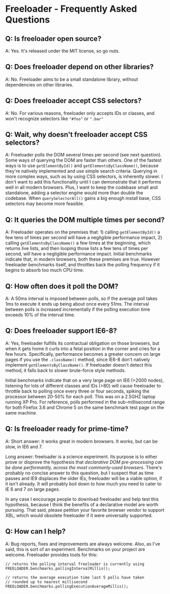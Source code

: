 # Freeloader - Frequently Asked Questions

## Q: Is freeloader open source?

A: Yes. It's released under the MIT license, so go nuts.

## Q: Does freeloader depend on other libraries?

A: No. Freeloader aims to be a small standalone library, without dependencies on
other libraries.

## Q: Does freeloader accept CSS selectors?

A: No. For various reasons, freeloader only accepts IDs or classes, and won't
recognize selectors like <code>"#foo"</code> or <code>".bar"</code>

## Q: Wait, why doesn't freeloader accept CSS selectors?

A: Freeloader polls the DOM several times per second (see next question). Some
ways of querying the DOM are faster than others. One of the fastest ways is to
use <code>getElementById()</code> and <code>getElementsByClassName()</code>,
because they're natively implemented and use simple search criteria. Querying
in more complex ways, such as by using CSS selectors, is inherently slower. I
don't want to add this functionality until I can demonstrate that it performs
well in all modern browsers. Plus, I want to keep the codebase small and
standalone, adding a selector engine would more than double the codebase. When
<code>querySelectorAll()</code> gains a big enough install base, CSS selectors
may become more feasible.

## Q: It queries the DOM multiple times per second?

A: Freeloader operates on the premises that: 1) calling
<code>getElementById()</code> a few tens of times per second will have a
negligible performance impact, 2) calling <code>getElementsByClassName()</code>
a few times at the beginning, which returns live lists, and then looping those
lists a few tens of times per second, will have a negligible performance impact.
Initial benchmarks indicate that, in modern browsers, both these premises are
true. However freeloader benchmarks itself, and throttles back the polling
frequency if it begins to absorb too much CPU time.

## Q: How often does it poll the DOM?

A: A 50ms interval is imposed between polls, so if the average poll takes 1ms
to execute it ends up being about once every 51ms. The interval between polls
is increased incrementally if the polling execution time exceeds 10% of the
interval time.

## Q: Does freeloader support IE6-8?

A: Yes, freeloader fulfills its contractual obligation on those browsers, but
when it gets home it curls into a fetal position in the corner and cries for a
few hours. Specifically, performance becomes a greater concern on large pages if
you use the <code>.className()</code> method, since IE6-8 don't natively
implement <code>getElementsByClassName()</code>. If freeloader doesn't detect
this method, it falls back to slower brute-force style methods.

Initial benchmarks indicate that on a very large page on IE6 (>2000 nodes),
listening for lots of different classes and IDs (>80) will cause freeloader to
throttle back to polling once every three or four seconds, spiking the processor
between 20-50% for each poll. This was on a 2.5GHZ laptop running XP Pro. For
reference, polls performed in the sub-millisecond range for both Firefox 3.6 and
Chrome 5 on the same benchmark test page on the same machine.

## Q: Is freeloader ready for prime-time?

A: Short answer: it works great in modern browsers. It works, but can be slow,
in IE6 and 7.

Long answer: freeloader is a science experiment. Its purpose is to either prove
or disprove the hypothesis that <em>declarative DOM pre-processing can be done
performantly, across the most commonly-used browsers</em>. There's probably no
concise answer to this question, but I suspect that as time passes and IE9
displaces the older IEs, freeloader will be a viable option, if it isn't
already. It will probably boil down to how much you need to cater to IE 6 and 7
on large pages.

In any case I encourage people to download freeloader and help test this
hypothesis, because I think the benefits of a declarative model are worth
pursuing. That said, please petition your favorite browser vendor to support
XBL, which would obsolete freeloader if it were universally supported.

## Q: How can I help?

A: Bug reports, fixes and improvements are always welcome. Also, as I've said,
this is sort of an experiment. Benchmarks on your project are welcome.
Freeloader provides tools for this:

    // returns the polling interval freeloader is currently using
    FREELOADER.benchmarks.pollingIntervalMillis();

    // returns the average execution time last 5 polls have taken
    // rounded up to nearest millisecond
    FREELOADER.benchmarks.pollingExecutionAverageMillis();

